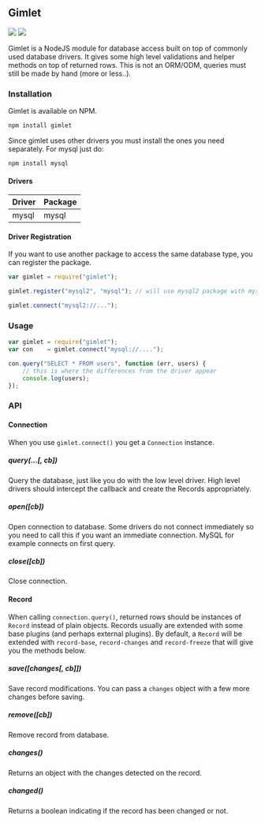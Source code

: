 ## Gimlet

[![](https://badge.fury.io/js/gimlet.svg)](https://npmjs.org/package/gimlet)
[![](https://gemnasium.com/dresende/gimlet.png)](https://gemnasium.com/dresende/gimlet)

Gimlet is a NodeJS module for database access built on top of commonly used database drivers. It gives some high level validations and helper methods on top of returned rows. This is not an ORM/ODM, queries must still be made by hand (more or less..).

### Installation

Gimlet is available on NPM.

```sh
npm install gimlet
```

Since gimlet uses other drivers you must install the ones you need separately. For mysql just do:

```sh
npm install mysql
```

#### Drivers

Driver | Package
-------|--------
mysql  | mysql

#### Driver Registration

If you want to use another package to access the same database type, you can register the package.

```js
var gimlet = require("gimlet");

gimlet.register("mysql2", "mysql"); // will use mysql2 package with mysql integration

gimlet.connect("mysql2://...");
```

### Usage

```js
var gimlet = require("gimlet");
var con    = gimlet.connect("mysql://....");

con.query("SELECT * FROM users", function (err, users) {
    // this is where the differences from the driver appear
    console.log(users);
});
```

### API

#### Connection

When you use `gimlet.connect()` you get a `Connection` instance.

##### query(...[, cb])

Query the database, just like you do with the low level driver. High level drivers should intercept the callback and create the Records appropriately.

##### open([cb])

Open connection to database. Some drivers do not connect immediately so you need to call this if you want an immediate connection. MySQL for example connects on first query.

##### close([cb])

Close connection.

#### Record

When calling `connection.query()`, returned rows should be instances of `Record` instead of plain objects. Records usually are extended with some base plugins (and perhaps external plugins). By default, a `Record` will be extended with `record-base`, `record-changes` and `record-freeze` that will give you the methods below.

##### save([changes[, cb]])

Save record modifications. You can pass a `changes` object with a few more changes before saving.

##### remove([cb])

Remove record from database.

##### changes()

Returns an object with the changes detected on the record.

##### changed()

Returns a boolean indicating if the record has been changed or not.
